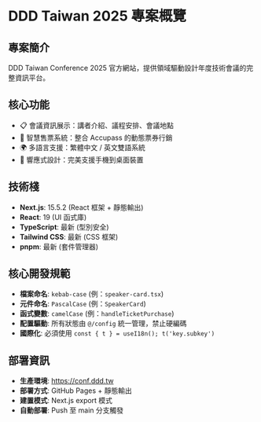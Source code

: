 # DDD Taiwan 2025 專案概覽

## 專案簡介
DDD Taiwan Conference 2025 官方網站，提供領域驅動設計年度技術會議的完整資訊平台。

## 核心功能
- 📋 會議資訊展示：講者介紹、議程安排、會議地點
- 🎫 智慧售票系統：整合 Accupass 的動態票券行銷
- 🌍 多語言支援：繁體中文 / 英文雙語系統
- 📱 響應式設計：完美支援手機到桌面裝置

## 技術棧
- **Next.js**: 15.5.2 (React 框架 + 靜態輸出)
- **React**: 19 (UI 函式庫)
- **TypeScript**: 最新 (型別安全)
- **Tailwind CSS**: 最新 (CSS 框架)
- **pnpm**: 最新 (套件管理器)

## 核心開發規範
- **檔案命名**: `kebab-case` (例：`speaker-card.tsx`)
- **元件命名**: `PascalCase` (例：`SpeakerCard`)
- **函式變數**: `camelCase` (例：`handleTicketPurchase`)
- **配置驅動**: 所有狀態由 `@/config` 統一管理，禁止硬編碼
- **國際化**: 必須使用 `const { t } = useI18n(); t('key.subkey')`

## 部署資訊
- **生產環境**: https://conf.ddd.tw
- **部署方式**: GitHub Pages + 靜態輸出
- **建置模式**: Next.js export 模式
- **自動部署**: Push 至 main 分支觸發
